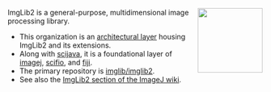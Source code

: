<img align="right" width="128" src="https://imagej.net/media/icons/imglib2.png"> ImgLib2 is a general-purpose, multidimensional image processing library.

* This organization is an [architectural layer](https://imagej.net/develop/architecture#organizational-structure) housing ImgLib2 and its extensions.
* Along with [scijava](https://github.com/scijava), it is a foundational layer of [imagej](https://github.com/imagej), [scifio](https://github.com/scifio), and [fiji](https://github.com/fiji).
* The primary repository is [imglib/imglib2](https://github.com/imglib/imglib2).
* See also the [ImgLib2 section of the ImageJ wiki](https://imagej.net/libs/imglib2).
